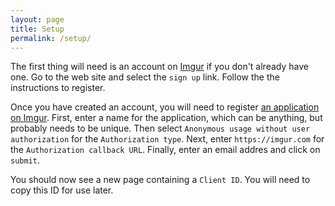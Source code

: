 ```yaml
---
layout: page
title: Setup
permalink: /setup/
---
```

The first thing will need is an account on [Imgur](https://imgur.com) if you don't already have one. Go to the web site and select the `sign up` link.
Follow the the instructions to register.

Once you have created an account, you will need to register [an application on Imgur](https://api.imgur.com/oauth2/addclient). First, enter a name
for the application, which can be anything, but probably needs to be unique. Then select `Anonymous usage without user authorization` for the 
`Authorization type`. Next, enter `https://imgur.com` for the `Authorization callback URL`. Finally, enter an email addres and click on `submit`.

You should now see a new page containing a `Client ID`. You will need to copy this ID for use later.
